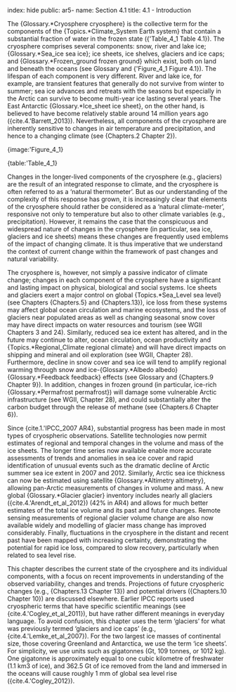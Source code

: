 index: hide
public: ar5-
name: Section 4.1
title: 4.1 - Introduction

The {Glossary.*Cryosphere cryosphere} is the collective term for the components of the {Topics.*Climate_System Earth system} that contain a substantial fraction of water in the frozen state ({'Table_4_1 Table 4.1}). The cryosphere comprises several components: snow, river and lake ice; {Glossary.*Sea_ice sea ice}; ice sheets, ice shelves, glaciers and ice caps; and {Glossary.*Frozen_ground frozen ground} which exist, both on land and beneath the oceans (see Glossary and {'Figure_4_1 Figure 4.1}). The lifespan of each component is very different. River and lake ice, for example, are transient features that generally do not survive from winter to summer; sea ice advances and retreats with the seasons but especially in the Arctic can survive to become multi-year ice lasting several years. The East Antarctic {Glossary.*Ice_sheet ice sheet}, on the other hand, is believed to have become relatively stable around 14 million years ago ({cite.4.'Barrett_2013}). Nevertheless, all components of the cryosphere are inherently sensitive to changes in air temperature and precipitation, and hence to a changing climate (see {Chapters.2 Chapter 2}).

{image:'Figure_4_1}

{table:'Table_4_1}

Changes in the longer-lived components of the cryosphere (e.g., glaciers) are the result of an integrated response to climate, and the cryosphere is often referred to as a ‘natural thermometer’. But as our understanding of the complexity of this response has grown, it is increasingly clear that elements of the cryosphere should rather be considered as a ‘natural climate-meter’, responsive not only to temperature but also to other climate variables (e.g., precipitation). However, it remains the case that the conspicuous and widespread nature of changes in the cryosphere (in particular, sea ice, glaciers and ice sheets) means these changes are frequently used emblems of the impact of changing climate. It is thus imperative that we understand the context of current change within the framework of past changes and natural variability.

The cryosphere is, however, not simply a passive indicator of climate change; changes in each component of the cryosphere have a significant and lasting impact on physical, biological and social systems. Ice sheets and glaciers exert a major control on global {Topics.*Sea_Level sea level} (see Chapters {Chapters.5} and {Chapters.13}), ice loss from these systems may affect global ocean circulation and marine ecosystems, and the loss of glaciers near populated areas as well as changing seasonal snow cover may have direct impacts on water resources and tourism (see WGII Chapters 3 and 24). Similarly, reduced sea ice extent has altered, and in the future may continue to alter, ocean circulation, ocean productivity and {Topics.*Regional_Climate regional climate} and will have direct impacts on shipping and mineral and oil exploration (see WGII, Chapter 28). Furthermore, decline in snow cover and sea ice will tend to amplify regional warming through snow and ice-{Glossary.*Albedo albedo} {Glossary.*Feedback feedback} effects (see Glossary and {Chapters.9 Chapter 9}). In addition, changes in frozen ground (in particular, ice-rich {Glossary.*Permafrost permafrost}) will damage some vulnerable Arctic infrastructure (see WGII, Chapter 28), and could substantially alter the carbon budget through the release of methane (see {Chapters.6 Chapter 6}).

Since {cite.1.'IPCC_2007 AR4}, substantial progress has been made in most types of cryospheric observations. Satellite technologies now permit estimates of regional and temporal changes in the volume and mass of the ice sheets. The longer time series now available enable more accurate assessments of trends and anomalies in sea ice cover and rapid identification of unusual events such as the dramatic decline of Arctic summer sea ice extent in 2007 and 2012. Similarly, Arctic sea ice thickness can now be estimated using satellite {Glossary.*Altimetry altimetry}, allowing pan-Arctic measurements of changes in volume and mass. A new global {Glossary.*Glacier glacier} inventory includes nearly all glaciers ({cite.4.'Arendt_et_al_2012}) (42% in AR4) and allows for much better estimates of the total ice volume and its past and future changes. Remote sensing measurements of regional glacier volume change are also now available widely and modelling of glacier mass change has improved considerably. Finally, fluctuations in the cryosphere in the distant and recent past have been mapped with increasing certainty, demonstrating the potential for rapid ice loss, compared to slow recovery, particularly when related to sea level rise.

This chapter describes the current state of the cryosphere and its individual components, with a focus on recent improvements in understanding of the observed variability, changes and trends. Projections of future cryospheric changes (e.g., {Chapters.13 Chapter 13}) and potential drivers ({Chapters.10 Chapter 10}) are discussed elsewhere. Earlier IPCC reports used cryospheric terms that have specific scientific meanings (see {cite.4.'Cogley_et_al_2011}), but have rather different meanings in everyday language. To avoid confusion, this chapter uses the term ‘glaciers’ for what was previously termed ‘glaciers and ice caps’ (e.g., {cite.4.'Lemke_et_al_2007}). For the two largest ice masses of continental size, those covering Greenland and Antarctica, we use the term ‘ice sheets’. For simplicity, we use units such as gigatonnes (Gt, 109 tonnes, or 1012 kg). One gigatonne is approximately equal to one cubic kilometre of freshwater (1.1 km3 of ice), and 362.5 Gt of ice removed from the land and immersed in the oceans will cause roughly 1 mm of global sea level rise ({cite.4.'Cogley_2012}).
